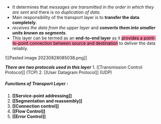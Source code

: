 - It determines that *messages are transmitted in the order in which they are sent* and there is *no duplication of data*.
- Main responsibility of the transport layer is to **transfer the data completely**.
- *receives the data from the upper layer* and ***converts them into smaller units known as segments***.
- This layer can be termed as an **end-to-end layer** as it <mark style="background: #FF5582A6;">provides a point-to-point connection between source and destination</mark> to deliver the data reliably.


![[Pasted image 20230828085038.png]]


***There are two protocols used in this layer***
	1. [[Transmission Control Protocol]] (TCP)
	2. [[User Datagram Protocol]] (UDP)


##### Functions of Transport Layer :

1. **[[Service-point addressing]]**
2. **[[Segmentation and reassembly]]**
3. **[[Connection control]]**
4. **[[Flow Control]]**
5. **[[Error Control]]**